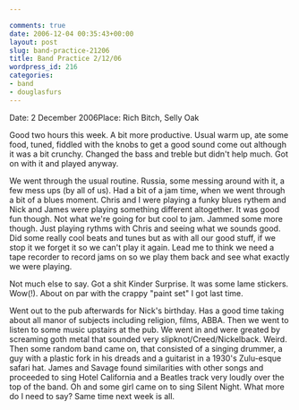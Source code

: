 ```yaml
---

comments: true
date: 2006-12-04 00:35:43+00:00
layout: post
slug: band-practice-21206
title: Band Practice 2/12/06
wordpress_id: 216
categories:
- band
- douglasfurs
---
```


Date: 2 December 2006Place: Rich Bitch, Selly Oak




Good two hours this week. A bit more productive. Usual warm up, ate some food, tuned, fiddled with the knobs to get a good sound come out although it was a bit crunchy. Changed the bass and treble but didn't help much. Got on with it and played anyway.




We went through the usual routine. Russia, some messing around with it, a few mess ups (by all of us). Had a bit of a jam time, when we went through a bit of a blues moment. Chris and I were playing a funky blues rythem and Nick and James were playing something different altogether. It was good fun though. Not what we're going for but cool to jam. Jammed some more though. Just playing rythms with Chris and seeing what we sounds good. Did some really cool beats and tunes but as with all our good stuff, if we stop it we forget it so we can't play it again. Lead me to think we need a tape recorder to record jams on so we play them back and see what exactly we were playing.




Not much else to say. Got a shit Kinder Surprise. It was some lame stickers. Wow(!). About on par with the crappy "paint set" I got last time.




Went out to the pub afterwards for Nick's birthday. Has a good time taking about all manor of subjects including religion, films, ABBA. Then we went to listen to some music upstairs at the pub. We went in and were greated by screaming goth metal that sounded very slipknot/Creed/Nickelback. Weird. Then some random band came on, that consisted of a singing drummer, a guy with a plastic fork in his dreads and a guitarist in a 1930's Zulu-esque safari hat. James and Savage found similarities with other songs and proceeded to sing Hotel California and a Beatles track very loudly over the top of the band. Oh and some girl came on to sing Silent Night. What more do I need to say? Same time next week is all.
